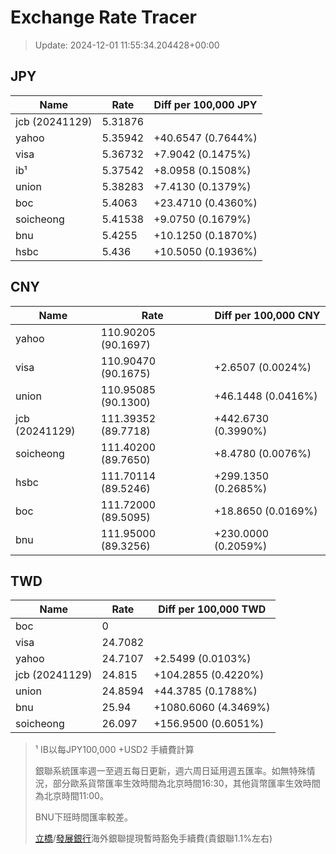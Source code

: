 # Exchange Rate Tracer

> Update: 2024-12-01 11:55:34.204428+00:00

## JPY

| Name           |    Rate | Diff per 100,000 JPY   |
|----------------|---------|------------------------|
| jcb (20241129) | 5.31876 |                        |
| yahoo          | 5.35942 | +40.6547 (0.7644%)     |
| visa           | 5.36732 | +7.9042 (0.1475%)      |
| ib¹            | 5.37542 | +8.0958 (0.1508%)      |
| union          | 5.38283 | +7.4130 (0.1379%)      |
| boc            | 5.4063  | +23.4710 (0.4360%)     |
| soicheong      | 5.41538 | +9.0750 (0.1679%)      |
| bnu            | 5.4255  | +10.1250 (0.1870%)     |
| hsbc           | 5.436   | +10.5050 (0.1936%)     |

## CNY

| Name           | Rate                | Diff per 100,000 CNY   |
|----------------|---------------------|------------------------|
| yahoo          | 110.90205	(90.1697) |                        |
| visa           | 110.90470	(90.1675) | +2.6507 (0.0024%)      |
| union          | 110.95085	(90.1300) | +46.1448 (0.0416%)     |
| jcb (20241129) | 111.39352	(89.7718) | +442.6730 (0.3990%)    |
| soicheong      | 111.40200	(89.7650) | +8.4780 (0.0076%)      |
| hsbc           | 111.70114	(89.5246) | +299.1350 (0.2685%)    |
| boc            | 111.72000	(89.5095) | +18.8650 (0.0169%)     |
| bnu            | 111.95000	(89.3256) | +230.0000 (0.2059%)    |

## TWD

| Name           |    Rate | Diff per 100,000 TWD   |
|----------------|---------|------------------------|
| boc            |  0      |                        |
| visa           | 24.7082 |                        |
| yahoo          | 24.7107 | +2.5499 (0.0103%)      |
| jcb (20241129) | 24.815  | +104.2855 (0.4220%)    |
| union          | 24.8594 | +44.3785 (0.1788%)     |
| bnu            | 25.94   | +1080.6060 (4.3469%)   |
| soicheong      | 26.097  | +156.9500 (0.6051%)    |


> ¹ IB以每JPY100,000 +USD2 手續費計算
>
> 銀聯系統匯率週一至週五每日更新，週六周日延用週五匯率。如無特殊情況，部分歐系貨幣匯率生效時間為北京時間16:30，其他貨幣匯率生效時間為北京時間11:00。
>
> BNU下班時間匯率較差。
>
> [立橋](https://www.wlbank.com.mo/uploads/ueditor/file/20181211/1544536513900230.pdf)/[發展銀行](https://www.mdb.com.mo/Service_Charges_20230728.pdf)海外銀聯提現暫時豁免手續費(貴銀聯1.1%左右)

